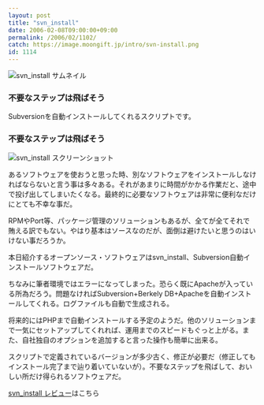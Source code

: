 ```yaml
---
layout: post
title: "svn_install"
date: 2006-02-08T09:00:00+09:00
permalink: /2006/02/1102/
catch: https://image.moongift.jp/intro/svn-install.png
id: 1114
---
```

 ![svn_install サムネイル](https://image.moongift.jp/intro/svn-install.t.png "svn\_install サムネイル")
  

### 不要なステップは飛ばそう
  
Subversionを自動インストールしてくれるスクリプトです。  
<!--more-->  

### 不要なステップは飛ばそう
  

![svn_install スクリーンショット](https://image.moongift.jp/intro/svn-install.png "svn\_install スクリーンショット")

  

あるソフトウェアを使おうと思った時、別なソフトウェアをインストールしなければならないと言う事は多々ある。それがあまりに時間がかかる作業だと、途中で投げ出してしまいたくなる。最終的に必要なソフトウェアは非常に便利なだけにとても不幸な事だ。

  

RPMやPort等、パッケージ管理のソリューションもあるが、全てが全てそれで賄える訳でもない。やはり基本はソースなのだが、面倒は避けたいと思うのはいけない事だろうか。

  

本日紹介するオープンソース・ソフトウェアはsvn\_install、Subversion自動インストールソフトウェアだ。

  

ちなみに筆者環境ではエラーになってしまった。恐らく既にApacheが入っている所為だろう。問題なければSubversion+Berkely DB+Apacheを自動インストールしてくれる。ログファイルも自動で生成される。

  

将来的にはPHPまで自動インストールする予定のようだ。他のソリューションまで一気にセットアップしてくれれば、運用までのスピードもぐっと上がる。また、自社独自のオプションを追加すると言った操作も簡単に出来る。

  

スクリプトで定義されているバージョンが多少古く、修正が必要だ（修正してもインストール完了まで辿り着いていないが）。不要なステップを飛ばして、おいしい所だけ得られるソフトウェアだ。

  

[svn\_install レビュー](http://oss.moongift.jp/review/i-1121.html)はこちら


